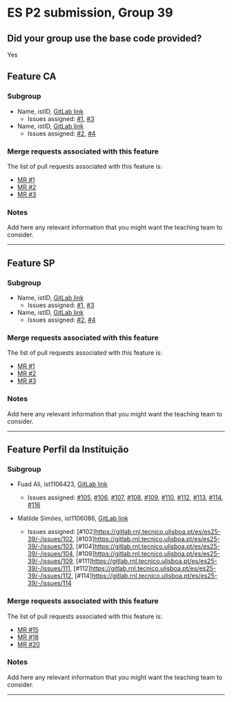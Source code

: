 # ES P2 submission, Group 39

## Did your group use the base code provided?

Yes


## Feature CA

### Subgroup
 - Name, istID, [GitLab link](https://gitlab.rnl.tecnico.ulisboa.pt/istXXXXXX)
   + Issues assigned: [#1](https://gitlab.rnl.tecnico.ulisboa.pt/es), [#3](https://gitlab.rnl.tecnico.ulisboa.pt/es)
 - Name, istID, [GitLab link](https://gitlab.rnl.tecnico.ulisboa.pt/istXXXXXX)
   + Issues assigned: [#2](https://github.com), [#4](https://github.com)
 
### Merge requests associated with this feature

The list of pull requests associated with this feature is:

 - [MR #1](https://gitlab.rnl.tecnico.ulisboa.pt/es)
 - [MR #2](https://gitlab.rnl.tecnico.ulisboa.pt/es)
 - [MR #3](https://gitlab.rnl.tecnico.ulisboa.pt/es)

### Notes

Add here any relevant information that you might want the teaching team to consider.

---

## Feature SP

### Subgroup
 - Name, istID, [GitLab link](https://gitlab.rnl.tecnico.ulisboa.pt/istXXXXXX)
   + Issues assigned: [#1](https://gitlab.rnl.tecnico.ulisboa.pt/es), [#3](https://gitlab.rnl.tecnico.ulisboa.pt/es)
 - Name, istID, [GitLab link](https://gitlab.rnl.tecnico.ulisboa.pt/istXXXXXX)
   + Issues assigned: [#2](https://github.com), [#4](https://github.com)
 
### Merge requests associated with this feature

The list of pull requests associated with this feature is:

 - [MR #1](https://gitlab.rnl.tecnico.ulisboa.pt/es)
 - [MR #2](https://gitlab.rnl.tecnico.ulisboa.pt/es)
 - [MR #3](https://gitlab.rnl.tecnico.ulisboa.pt/es)


### Notes

Add here any relevant information that you might want the teaching team to consider.

---

## Feature Perfil da Instituição

### Subgroup
 - Fuad Ali, ist1106423, [GitLab link](https://gitlab.rnl.tecnico.ulisboa.pt/ist1106423)
    + Issues assigned: [#105](https://gitlab.rnl.tecnico.ulisboa.pt/es/es25-39/-/issues/105), [#106](https://gitlab.rnl.tecnico.ulisboa.pt/es/es25-39/-/issues/106), [#107](https://gitlab.rnl.tecnico.ulisboa.pt/es/es25-39/-/issues/107), [#108](https://gitlab.rnl.tecnico.ulisboa.pt/es/es25-39/-/issues/108), [#109](https://gitlab.rnl.tecnico.ulisboa.pt/es/es25-39/-/issues/109), [#110](https://gitlab.rnl.tecnico.ulisboa.pt/es/es25-39/-/issues/110), [#112](https://gitlab.rnl.tecnico.ulisboa.pt/es/es25-39/-/issues/112), [#113](https://gitlab.rnl.tecnico.ulisboa.pt/es/es25-39/-/issues/113), [#114](https://gitlab.rnl.tecnico.ulisboa.pt/es/es25-39/-/issues/114), [#116](https://gitlab.rnl.tecnico.ulisboa.pt/es/es25-39/-/issues/116)

 - Matilde Simões, ist1106086, [GitLab link](https://gitlab.rnl.tecnico.ulisboa.pt/ist1106086)
    + Issues assigned: [#102]https://gitlab.rnl.tecnico.ulisboa.pt/es/es25-39/-/issues/102, [#103]https://gitlab.rnl.tecnico.ulisboa.pt/es/es25-39/-/issues/103, [#104]https://gitlab.rnl.tecnico.ulisboa.pt/es/es25-39/-/issues/104, [#109]https://gitlab.rnl.tecnico.ulisboa.pt/es/es25-39/-/issues/109, [#111]https://gitlab.rnl.tecnico.ulisboa.pt/es/es25-39/-/issues/111, [#112]https://gitlab.rnl.tecnico.ulisboa.pt/es/es25-39/-/issues/112, [#114]https://gitlab.rnl.tecnico.ulisboa.pt/es/es25-39/-/issues/114
   
 
### Merge requests associated with this feature

The list of pull requests associated with this feature is:

 - [MR #15](https://gitlab.rnl.tecnico.ulisboa.pt/es/es25-39/-/merge_requests/15)
 - [MR #18](https://gitlab.rnl.tecnico.ulisboa.pt/es/es25-39/-/merge_requests/18)
 - [MR #20](https://gitlab.rnl.tecnico.ulisboa.pt/es/es25-39/-/merge_requests/20)


### Notes

Add here any relevant information that you might want the teaching team to consider.

---